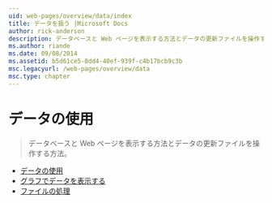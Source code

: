 ```yaml
---
uid: web-pages/overview/data/index
title: データを扱う |Microsoft Docs
author: rick-anderson
description: データベースと Web ページを表示する方法とデータの更新ファイルを操作する方法。
ms.author: riande
ms.date: 09/08/2014
ms.assetid: b5d61ce5-0dd4-40ef-939f-c4b17bcb9c3b
msc.legacyurl: /web-pages/overview/data
msc.type: chapter
---
```

<a name="working-with-data"></a>データの使用
====================
> データベースと Web ページを表示する方法とデータの更新ファイルを操作する方法。


- [データの使用](5-working-with-data.md)
- [グラフでデータを表示する](7-displaying-data-in-a-chart.md)
- [ファイルの処理](working-with-files.md)

